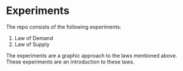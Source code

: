 # Experiments
 
The repo consists of the following experiments:
1. Law of Demand
2. Law of Supply

The experiments are a graphic approach to the laws mentioned above.
These experiments are an introduction to these laws.

